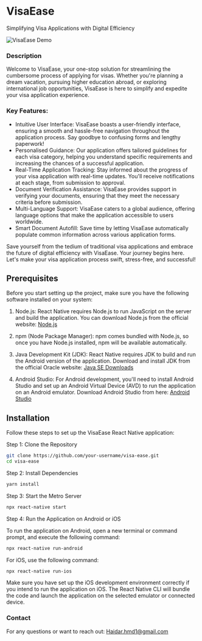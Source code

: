 # VisaEase
Simplifying Visa Applications with Digital Efficiency

![VisaEase Demo](/path/to/visa_ease_demo.gif)

### Description
Welcome to VisaEase, your one-stop solution for streamlining the cumbersome process of applying for visas. Whether you're planning a dream vacation, pursuing higher education abroad, or exploring international job opportunities, VisaEase is here to simplify and expedite your visa application experience.

### Key Features:

- Intuitive User Interface: VisaEase boasts a user-friendly interface, ensuring a smooth and hassle-free navigation throughout the application process. Say goodbye to confusing forms and lengthy paperwork!
- Personalised Guidance: Our application offers tailored guidelines for each visa category, helping you understand specific requirements and increasing the chances of a successful application.
- Real-Time Application Tracking: Stay informed about the progress of your visa application with real-time updates. You'll receive notifications at each stage, from submission to approval.
- Document Verification Assistance: VisaEase provides support in verifying your documents, ensuring that they meet the necessary criteria before submission.
- Multi-Language Support: VisaEase caters to a global audience, offering language options that make the application accessible to users worldwide.
- Smart Document Autofill: Save time by letting VisaEase automatically populate common information across various application forms.


Save yourself from the tedium of traditional visa applications and embrace the future of digital efficiency with VisaEase. Your journey begins here. Let's make your visa application process swift, stress-free, and successful!


## Prerequisites

Before you start setting up the project, make sure you have the following software installed on your system:

1. Node.js: React Native requires Node.js to run JavaScript on the server and build the application. You can download Node.js from the official website: [Node.js](https://nodejs.org/)

2. npm (Node Package Manager): npm comes bundled with Node.js, so once you have Node.js installed, npm will be available automatically.

3. Java Development Kit (JDK): React Native requires JDK to build and run the Android version of the application. Download and install JDK from the official Oracle website: [Java SE Downloads](https://www.oracle.com/java/technologies/javase-downloads.html)

4. Android Studio: For Android development, you'll need to install Android Studio and set up an Android Virtual Device (AVD) to run the application on an Android emulator. Download Android Studio from here: [Android Studio](https://developer.android.com/studio)

## Installation

Follow these steps to set up the VisaEase React Native application:

Step 1: Clone the Repository

```bash
git clone https://github.com/your-username/visa-ease.git
cd visa-ease
```
Step 2: Install Dependencies
```bash
yarn install
```
Step 3: Start the Metro Server

```bash
npx react-native start
````
Step 4: Run the Application on Android or iOS

To run the application on Android, open a new terminal or command prompt, and execute the following command:
```bash
npx react-native run-android
```
For iOS, use the following command:

```bash
npx react-native run-ios
```
Make sure you have set up the iOS development environment correctly if you intend to run the application on iOS. The React Native CLI will bundle the code and launch the application on the selected emulator or connected device.

### Contact
For any questions or want to reach out: Haidar.hmd1@gmail.com
